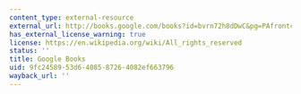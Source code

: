 ```yaml
---
content_type: external-resource
external_url: http://books.google.com/books?id=bvrn72h8dDwC&pg=PAfrontcover
has_external_license_warning: true
license: https://en.wikipedia.org/wiki/All_rights_reserved
status: ''
title: Google Books
uid: 9fc24589-53d6-4085-8726-4082ef663796
wayback_url: ''
---
```

